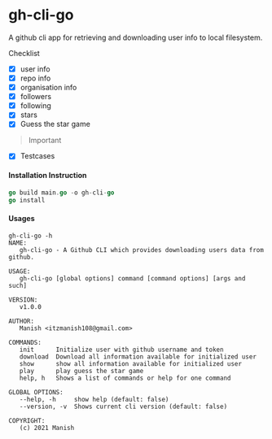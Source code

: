 # gh-cli-go

A github cli app for retrieving and downloading user info to local filesystem.

Checklist

- [x] user info
- [x] repo info
- [x] organisation info
- [x] followers
- [x] following
- [x] stars
- [x] Guess the star game

> Important

- [x] Testcases

#### Installation Instruction

```go
go build main.go -o gh-cli-go
go install
```

#### Usages

```
gh-cli-go -h
NAME:
   gh-cli-go - A Github CLI which provides downloading users data from github.

USAGE:
   gh-cli-go [global options] command [command options] [args and such]

VERSION:
   v1.0.0

AUTHOR:
   Manish <itzmanish108@gmail.com>

COMMANDS:
   init      Initialize user with github username and token
   download  Download all information available for initialized user
   show      show all information available for initialized user
   play      play guess the star game
   help, h   Shows a list of commands or help for one command

GLOBAL OPTIONS:
   --help, -h     show help (default: false)
   --version, -v  Shows current cli version (default: false)

COPYRIGHT:
   (c) 2021 Manish
```
